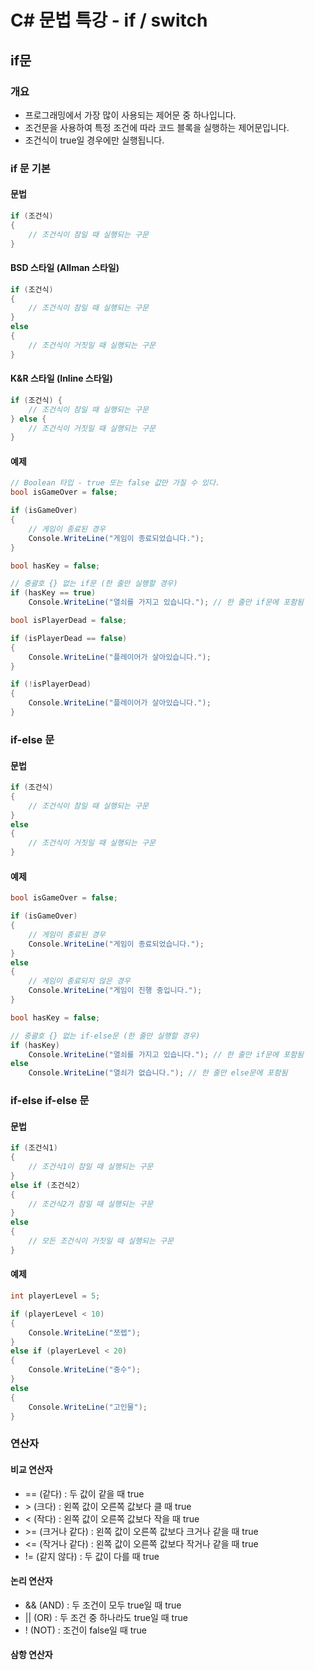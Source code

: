 # C# 문법 특강 - if / switch

## if문
### 개요
- 프로그래밍에서 가장 많이 사용되는 제어문 중 하나입니다.
- 조건문을 사용하여 특정 조건에 따라 코드 블록을 실행하는 제어문입니다.
- 조건식이 true일 경우에만 실행됩니다.

### if 문 기본
#### 문법
```csharp
if (조건식)
{
    // 조건식이 참일 때 실행되는 구문
}
```

#### BSD 스타일 (Allman 스타일)
```csharp
if (조건식)
{
    // 조건식이 참일 때 실행되는 구문
}
else
{
    // 조건식이 거짓일 때 실행되는 구문
}
```
#### K&R 스타일 (Inline 스타일)
```csharp
if (조건식) {
    // 조건식이 참일 때 실행되는 구문
} else {
    // 조건식이 거짓일 때 실행되는 구문
}
```

#### 예제

```csharp
// Boolean 타입 - true 또는 false 값만 가질 수 있다.
bool isGameOver = false;

if (isGameOver)
{
    // 게임이 종료된 경우
    Console.WriteLine("게임이 종료되었습니다.");
}
```

```csharp
bool hasKey = false;

// 중괄호 {} 없는 if문 (한 줄만 실행할 경우)
if (hasKey == true)
    Console.WriteLine("열쇠를 가지고 있습니다."); // 한 줄만 if문에 포함됨
```

```csharp
bool isPlayerDead = false;

if (isPlayerDead == false)
{
    Console.WriteLine("플레이어가 살아있습니다.");
}

if (!isPlayerDead)
{
    Console.WriteLine("플레이어가 살아있습니다.");
}
```

### if-else 문
#### 문법
```csharp
if (조건식)
{
    // 조건식이 참일 때 실행되는 구문
}
else
{
    // 조건식이 거짓일 때 실행되는 구문
}
```

#### 예제

```csharp
bool isGameOver = false;

if (isGameOver)
{
    // 게임이 종료된 경우
    Console.WriteLine("게임이 종료되었습니다.");
}
else
{
    // 게임이 종료되지 않은 경우
    Console.WriteLine("게임이 진행 중입니다.");
}
```

```csharp
bool hasKey = false;

// 중괄호 {} 없는 if-else문 (한 줄만 실행할 경우)
if (hasKey)
    Console.WriteLine("열쇠를 가지고 있습니다."); // 한 줄만 if문에 포함됨
else
    Console.WriteLine("열쇠가 없습니다."); // 한 줄만 else문에 포함됨
```

### if-else if-else 문
#### 문법
```csharp
if (조건식1)
{
    // 조건식1이 참일 때 실행되는 구문
}
else if (조건식2)
{
    // 조건식2가 참일 때 실행되는 구문
}
else
{
    // 모든 조건식이 거짓일 때 실행되는 구문
}
```

#### 예제

```csharp
int playerLevel = 5;

if (playerLevel < 10)
{
    Console.WriteLine("쪼렙");
}
else if (playerLevel < 20)
{
    Console.WriteLine("중수");
}
else
{
    Console.WriteLine("고인물");
}  
```

### 연산자

#### 비교 연산자

- == (같다) : 두 값이 같을 때 true
- &gt; (크다) : 왼쪽 값이 오른쪽 값보다 클 때 true
- < (작다) : 왼쪽 값이 오른쪽 값보다 작을 때 true
- &gt;= (크거나 같다) : 왼쪽 값이 오른쪽 값보다 크거나 같을 때 true
- <= (작거나 같다) : 왼쪽 값이 오른쪽 값보다 작거나 같을 때 true
- != (같지 않다) : 두 값이 다를 때 true
    
#### 논리 연산자
- && (AND) : 두 조건이 모두 true일 때 true
- || (OR) : 두 조건 중 하나라도 true일 때 true
- ! (NOT) : 조건이 false일 때 true

#### 삼항 연산자